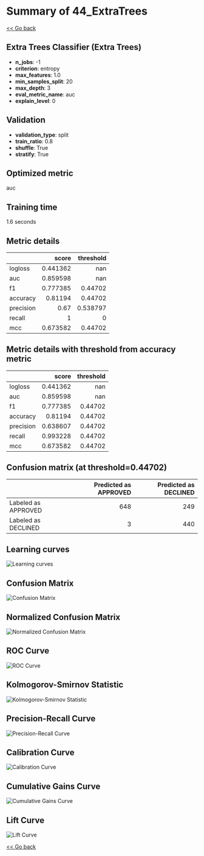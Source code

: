 # Summary of 44_ExtraTrees

[<< Go back](../README.md)


## Extra Trees Classifier (Extra Trees)
- **n_jobs**: -1
- **criterion**: entropy
- **max_features**: 1.0
- **min_samples_split**: 20
- **max_depth**: 3
- **eval_metric_name**: auc
- **explain_level**: 0

## Validation
 - **validation_type**: split
 - **train_ratio**: 0.8
 - **shuffle**: True
 - **stratify**: True

## Optimized metric
auc

## Training time

1.6 seconds

## Metric details
|           |    score |   threshold |
|:----------|---------:|------------:|
| logloss   | 0.441362 |  nan        |
| auc       | 0.859598 |  nan        |
| f1        | 0.777385 |    0.44702  |
| accuracy  | 0.81194  |    0.44702  |
| precision | 0.67     |    0.538797 |
| recall    | 1        |    0        |
| mcc       | 0.673582 |    0.44702  |


## Metric details with threshold from accuracy metric
|           |    score |   threshold |
|:----------|---------:|------------:|
| logloss   | 0.441362 |   nan       |
| auc       | 0.859598 |   nan       |
| f1        | 0.777385 |     0.44702 |
| accuracy  | 0.81194  |     0.44702 |
| precision | 0.638607 |     0.44702 |
| recall    | 0.993228 |     0.44702 |
| mcc       | 0.673582 |     0.44702 |


## Confusion matrix (at threshold=0.44702)
|                     |   Predicted as APPROVED |   Predicted as DECLINED |
|:--------------------|------------------------:|------------------------:|
| Labeled as APPROVED |                     648 |                     249 |
| Labeled as DECLINED |                       3 |                     440 |

## Learning curves
![Learning curves](learning_curves.png)
## Confusion Matrix

![Confusion Matrix](confusion_matrix.png)


## Normalized Confusion Matrix

![Normalized Confusion Matrix](confusion_matrix_normalized.png)


## ROC Curve

![ROC Curve](roc_curve.png)


## Kolmogorov-Smirnov Statistic

![Kolmogorov-Smirnov Statistic](ks_statistic.png)


## Precision-Recall Curve

![Precision-Recall Curve](precision_recall_curve.png)


## Calibration Curve

![Calibration Curve](calibration_curve_curve.png)


## Cumulative Gains Curve

![Cumulative Gains Curve](cumulative_gains_curve.png)


## Lift Curve

![Lift Curve](lift_curve.png)



[<< Go back](../README.md)
